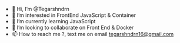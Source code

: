 - 👋 Hi, I’m @Tegarshndrn
- 👀 I’m interested in FrontEnd JavaScript & Container
- 🌱 I’m currently learning JavaScript
- 💞️ I’m looking to collaborate on Front End & Docker
- 📫 How to reach me ?, text me on email tegarshndrn16@gmail.com

<!---
Tegarshndrn/Tegarshndrn is a ✨ special ✨ repository because its `README.md` (this file) appears on your GitHub profile.
You can click the Preview link to take a look at your changes.
--->
